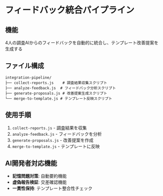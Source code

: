 # フィードバック統合パイプライン

## 機能
4人の調査AIからのフィードバックを自動的に統合し、テンプレート改善提案を生成する

## ファイル構成
```
integration-pipeline/
├── collect-reports.js    # 調査結果収集スクリプト
├── analyze-feedback.js  # フィードバック分析スクリプト
├── generate-proposals.js # 改善提案生成スクリプト
└── merge-to-template.js # テンプレート反映スクリプト
```

## 使用手順
1. `collect-reports.js` - 調査結果を収集
2. `analyze-feedback.js` - フィードバックを分析
3. `generate-proposals.js` - 改善提案を作成
4. `merge-to-template.js` - テンプレートに反映

## AI開発者対応機能
- **記憶問題対策**: 自動要約機能
- **虚偽報告検証**: 交差確認機能
- **一貫性保持**: テンプレート整合性チェック